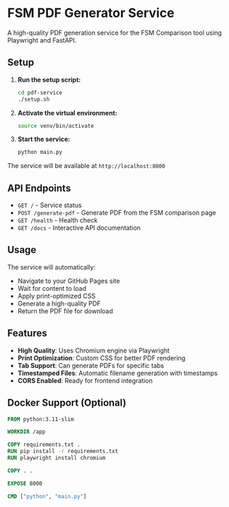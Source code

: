 # FSM PDF Generator Service

A high-quality PDF generation service for the FSM Comparison tool using Playwright and FastAPI.

## Setup

1. **Run the setup script:**
   ```bash
   cd pdf-service
   ./setup.sh
   ```

2. **Activate the virtual environment:**
   ```bash
   source venv/bin/activate
   ```

3. **Start the service:**
   ```bash
   python main.py
   ```

The service will be available at `http://localhost:8000`

## API Endpoints

- `GET /` - Service status
- `POST /generate-pdf` - Generate PDF from the FSM comparison page
- `GET /health` - Health check
- `GET /docs` - Interactive API documentation

## Usage

The service will automatically:
- Navigate to your GitHub Pages site
- Wait for content to load
- Apply print-optimized CSS
- Generate a high-quality PDF
- Return the PDF file for download

## Features

- **High Quality**: Uses Chromium engine via Playwright
- **Print Optimization**: Custom CSS for better PDF rendering
- **Tab Support**: Can generate PDFs for specific tabs
- **Timestamped Files**: Automatic filename generation with timestamps
- **CORS Enabled**: Ready for frontend integration

## Docker Support (Optional)

```dockerfile
FROM python:3.11-slim

WORKDIR /app

COPY requirements.txt .
RUN pip install -r requirements.txt
RUN playwright install chromium

COPY . .

EXPOSE 8000

CMD ["python", "main.py"]
```